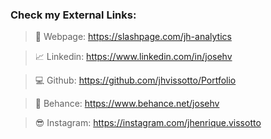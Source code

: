 ### Check my External Links:

> 🧮 Webpage: https://slashpage.com/jh-analytics

> 📈 Linkedin: https://www.linkedin.com/in/josehv

> 💻 Github: https://github.com/jhvissotto/Portfolio

> 🎨 Behance: https://www.behance.net/josehv

> 😎 Instagram: https://instagram.com/jhenrique.vissotto

